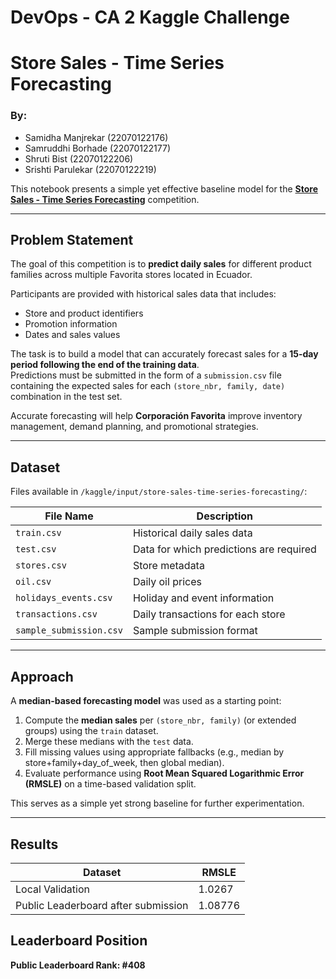 
# DevOps - CA 2 Kaggle Challenge
# Store Sales - Time Series Forecasting

### By:

- Samidha Manjrekar (22070122176)
- Samruddhi Borhade (22070122177)
- Shruti Bist (22070122206)
- Srishti Parulekar (22070122219)

This notebook presents a simple yet effective baseline model for the **[Store Sales - Time Series Forecasting](https://www.kaggle.com/competitions/store-sales-time-series-forecasting)** competition.  

---

## Problem Statement

The goal of this competition is to **predict daily sales** for different product families across multiple Favorita stores located in Ecuador.

Participants are provided with historical sales data that includes:
- Store and product identifiers  
- Promotion information  
- Dates and sales values  

The task is to build a model that can accurately forecast sales for a **15-day period following the end of the training data**.  
Predictions must be submitted in the form of a `submission.csv` file containing the expected sales for each `(store_nbr, family, date)` combination in the test set.

Accurate forecasting will help **Corporación Favorita** improve inventory management, demand planning, and promotional strategies.

---

## Dataset

Files available in `/kaggle/input/store-sales-time-series-forecasting/`:

| File Name | Description |
|------------|-------------|
| `train.csv` | Historical daily sales data |
| `test.csv` | Data for which predictions are required |
| `stores.csv` | Store metadata |
| `oil.csv` | Daily oil prices |
| `holidays_events.csv` | Holiday and event information |
| `transactions.csv` | Daily transactions for each store |
| `sample_submission.csv` | Sample submission format |

---

## Approach

A **median-based forecasting model** was used as a starting point:

1. Compute the **median sales** per `(store_nbr, family)` (or extended groups) using the `train` dataset.  
2. Merge these medians with the `test` data.  
3. Fill missing values using appropriate fallbacks (e.g., median by store+family+day_of_week, then global median).  
4. Evaluate performance using **Root Mean Squared Logarithmic Error (RMSLE)** on a time-based validation split.

This serves as a simple yet strong baseline for further experimentation.

---

## Results

| Dataset | RMSLE |
|------------|-------------|
| Local Validation  | 1.0267 |
| Public Leaderboard after submission | 1.08776 |

## Leaderboard Position

**Public Leaderboard Rank: #408**

